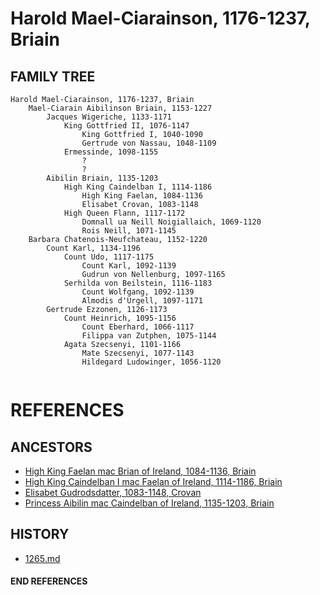 # Harold Mael-Ciarainson, 1176-1237, Briain

## FAMILY TREE

```
Harold Mael-Ciarainson, 1176-1237, Briain 
	Mael-Ciarain Aibilinson Briain, 1153-1227
		Jacques Wigeriche, 1133-1171
			King Gottfried II, 1076-1147
				King Gottfried I, 1040-1090
				Gertrude von Nassau, 1048-1109
			Ermessinde, 1098-1155
				?
				?
		Aibilin Briain, 1135-1203
			High King Caindelban I, 1114-1186
				High King Faelan, 1084-1136
				Elisabet Crovan, 1083-1148
			High Queen Flann, 1117-1172
				Domnall ua Neill Noigiallaich, 1069-1120
				Rois Neill, 1071-1145
	Barbara Chatenois-Neufchateau, 1152-1220
		Count Karl, 1134-1196
			Count Udo, 1117-1175
				Count Karl, 1092-1139
				Gudrun von Nellenburg, 1097-1165
			Serhilda von Beilstein, 1116-1183
				Count Wolfgang, 1092-1139
				Almodis d'Urgell, 1097-1171
		Gertrude Ezzonen, 1126-1173
			Count Heinrich, 1095-1156
				Count Eberhard, 1066-1117
				Filippa van Zutphen, 1075-1144
			Agata Szecsenyi, 1101-1166
				Mate Szecsenyi, 1077-1143
				Hildegard Ludowinger, 1056-1120
			
```


# REFERENCES

## ANCESTORS
* [High King Faelan mac Brian of Ireland, 1084-1136, Briain](faelan_mac_brian_1084.md)
* [High King Caindelban I mac Faelan of Ireland, 1114-1186, Briain](caindelban_i_mac_faelan_1114.md)
* [Elisabet Gudrodsdatter, 1083-1148, Crovan](elisabet_gudrodsdatter_1083.md)
* [Princess Aibilin mac Caindelban of Ireland, 1135-1203, Briain](aibilin_mac_caindelban_1135.md)

## HISTORY
* [1265.md](../h/1265.md)
#### END REFERENCES